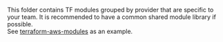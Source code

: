 This folder contains TF modules grouped by provider that are specific to your 
team.  It is recommended to have a common shared module library if possible.  
See [terraform-aws-modules]() as an example.
